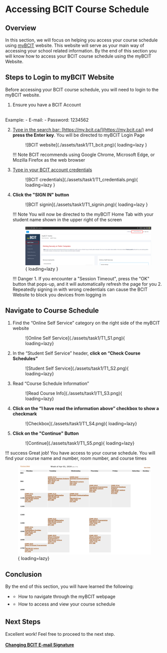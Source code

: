 # Accessing BCIT Course Schedule

## Overview 

In this section, we will focus on helping you access your course schedule using [myBCIT](https://my.bcit.ca/) website. This website 
will 
serve 
as your main way of accessing your school related information. By the end of this section you will know how to 
access your BCIT course schedule using the myBCIT Website.

## Steps to Login to myBCIT Website
Before accessing your BCIT course schedule, you will need to login to the myBCIT website.

1. Ensure you have a BCIT Account
<br>
    Example:
       - E-mail: <Looney@my.bcit.ca>
       - Password: 1234562

2. <u>Type in the search bar: [https://my.bcit.ca/](https://my.bcit.ca/)</u> 
   and **press the Enter key**. You will be directed to myBCIT Login 
   Page
     <figure markdown = "span"> ![BCIT website](./assets/task1/T1_bcit.png){ loading=lazy } </figure>

    !!! Note 
        BCIT recommends using Google Chrome, Microsoft Edge, or Mozilla Firefox as the web browser

3. <u>Type in your BCIT account credentials</u>
    <figure markdown = "span"> ![BCIT credentials](./assets/task1/T1_credentials.png){ loading=lazy } </figure>

4. **Click the "SIGN IN" button**
    <figure markdown = "span"> ![BCIT signin](./assets/task1/T1_signin.png){ loading=lazy } </figure>

    !!! Note
        You will now be directed to the myBCIT Home Tab with your student name shown in the upper right of the screen
        <figure markdown = "span"> ![Image title](./assets/task2/T2_S5.1.png){ loading=lazy } </figure>

    !!! Danger
        1. If you encounter a "Session Timeout", press the "OK" button that pops-up, and it will automatically refresh the page for you
        2. Repeatedly signing in with wrong credentials can cause the BCIT Website to block you devices from logging in

## Navigate to Course Schedule
1. Find the “Online Self Service” category on the right side of the myBCIT website
    <figure markdown = "span">![Online Self Service](./assets/task1/T1_S1.png){ loading=lazy}</figure>

2. In the “Student Self Service” header, **click on “Check Course Schedules”**
    <figure markdown = "span">![Student Self Service](./assets/task1/T1_S2.png){ loading=lazy} 
   </figure>

3. Read “Course Schedule Information”
    <figure markdown = "span">![Read Course Info](./assets/task1/T1_S3.png){ loading=lazy} 
   </figure>

4. **Click on the “I have read the information above” checkbox to show a checkmark**
    <figure markdown = "span">![Checkbox](./assets/task1/T1_S4.png){ loading=lazy} 
   </figure>
5. **Click on the "Continue" Button**
    <figure markdown = "span">![Continue](./assets/task1/T1_S5.png){ loading=lazy} 
   </figure>

!!! success
    Great job! You have access to your course schedule. You will find your course name and number, room number, and 
    course times
    <figure markdown = "span">![Course Schedule](./assets/task1/T1_S6.png){ loading=lazy} 
    </figure>

## Conclusion

By the end of this section, you will have learned the following:
<ul>
    <li id="staremoji"> ⭐&nbsp How to navigate through the myBCIT webpage </li>
    <li id="staremoji"> ⭐&nbsp How to access and view your course schedule </li>
</ul>

## Next Steps
Excellent work! Feel free to proceed to the next step.
<br>
<br>
**[Changing BCIT E-mail Signature](task2.md)**
